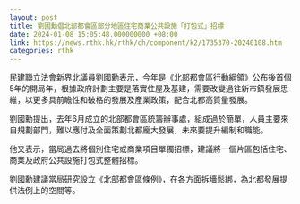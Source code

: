 ```yaml
---
layout: post
title: 劉國勳倡北部都會區部分地區住宅商業公共設施「打包式」招標
date: 2024-01-08 15:05:48.000000000 +08:00
link: https://news.rthk.hk/rthk/ch/component/k2/1735370-20240108.htm
categories: rthk
---
```


民建聯立法會新界北議員劉國勳表示，今年是《北部都會區行動綱領》公布後首個5年的開局年，根據政府計劃主要是落實住屋及基建，需要改變過往新市鎮發展思維，以更多具前瞻性和破格的發展及產業政策，配合北都高質量發展。

劉國勳提出，去年6月成立的北部都會區統籌辦事處，組成過於簡單，人員主要來自規劃部門，難以應付及全面策劃北都龐大發展，未來要提升編制和職能。

他又表示，當局過去將個別住宅或商業項目單獨招標，建議將一個片區包括住宅、商業及政府公共設施打包式整體招標。

劉國勳建議當局研究設立《北部都會區條例》，在各方面拆墻鬆綁，為北都發展提供法例上的空間等。
